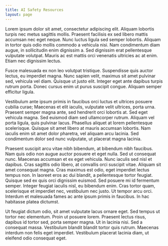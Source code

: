 ```yaml
---
title: AI Safety Resources
layout: page
---
```


Lorem ipsum dolor sit amet, consectetur adipiscing elit. Aliquam lobortis turpis nec metus sagittis mollis. Praesent facilisis ex sed libero mattis accumsan nec eget neque. Nunc luctus ligula sed semper lobortis. Aliquam in tortor quis odio mollis commodo a vehicula nisi. Nam condimentum diam augue, in sollicitudin enim dignissim a. Sed dignissim erat pellentesque vulputate volutpat. Mauris ac est mattis orci venenatis ultricies ac at enim. Etiam nec dignissim lectus.

Fusce malesuada ex non leo volutpat tristique. Suspendisse quis auctor lectus, eu imperdiet magna. Nunc sapien velit, maximus sit amet pulvinar sed, vehicula vel diam. Quisque ut justo elit. Integer eget ante dapibus turpis rutrum porta. Donec cursus enim ut purus suscipit congue. Aliquam semper efficitur ligula.

Vestibulum ante ipsum primis in faucibus orci luctus et ultrices posuere cubilia curae; Maecenas et elit iaculis, vulputate velit ultrices, porta urna. Praesent semper magna ante, sed hendrerit orci lobortis at. Sed eget vehicula magna. Sed euismod diam sed ullamcorper rutrum. Aliquam vel porta ligula, quis pulvinar lacus. Phasellus aliquet at lorem pellentesque scelerisque. Quisque sit amet libero at mauris accumsan lobortis. Nam iaculis enim sit amet dolor pharetra, vel aliquam arcu lacinia. Sed condimentum dolor sed nunc vulputate, ut placerat magna lacinia.

Praesent suscipit arcu vitae nibh bibendum, at bibendum nibh faucibus. Nam quis odio non augue auctor posuere et eget nulla. Sed ut consequat nunc. Maecenas accumsan et ex eget vehicula. Nunc iaculis sed nisl et dapibus. Cras sagittis odio libero, at convallis orci suscipit vitae. Aliquam sit amet consequat magna. Cras maximus est odio, eget imperdiet lectus tempus non. In laoreet eros ac dui blandit, a pellentesque tortor feugiat. Quisque sed ex quis orci dignissim euismod. Sed posuere mi id fermentum semper. Integer feugiat iaculis nisl, eu bibendum enim. Cras tortor quam, scelerisque et imperdiet nec, vestibulum nec justo. Ut tempor arcu orci. Interdum et malesuada fames ac ante ipsum primis in faucibus. In hac habitasse platea dictumst.

Ut feugiat dictum odio, sit amet vulputate lacus ornare eget. Sed tempus ut tortor nec elementum. Proin ut posuere lorem. Praesent lectus risus, dapibus id tortor sed, porta semper magna. Ut in lacinia nisi. Sed a consequat massa. Vestibulum blandit blandit tortor quis rutrum. Maecenas interdum non felis eget imperdiet. Vestibulum placerat lacinia diam, ut eleifend odio consequat eget.
